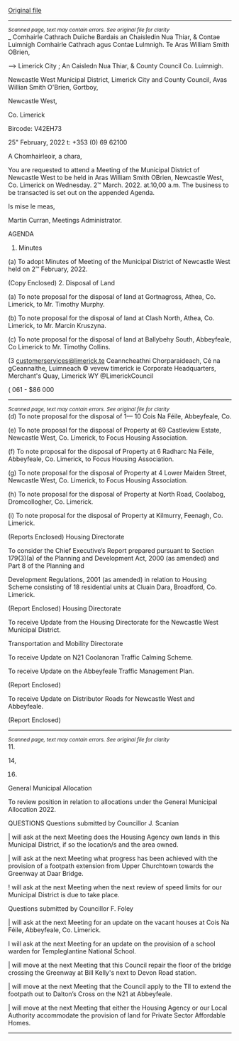 [Original file](https://www.limerick.ie/sites/default/files/media/documents/2022-02/00-2022-03-02-agenda-march.pdf)

---
*<small>Scanned page, text may contain errors. See original file for clarity</small>*  
_ Comhairle Cathrach Duiiche Bardais an Chaisledin Nua Thiar,
& Contae Luimnigh Comhairle Cathrach agus Contae Lulmnigh.
Te Aras William Smith OBrien,

—> Limerick City ; An Caisledn Nua Thiar,
& County Council Co. Luimnigh.

Newcastle West Municipal District,
Limerick City and County Council,
Avas Willian Smith O'Brien,
Gortboy,

Newcastle West,

Co. Limerick

Bircode: V42EH73

25" February, 2022 t: +353 (0) 69 62100

A Chomhairleoir, a chara,

You are requested to attend a Meeting of the Municipal District of Newcastle West to be held
in Aras William Smith OBrien, Newcastle West, Co. Limerick on Wednesday. 2™ March. 2022.
at.10,00 a.m. The business to be transacted is set out on the appended Agenda.

Is mise le meas,

Martin Curran,
Meetings Administrator.

AGENDA

1. Minutes

(a) To adopt Minutes of Meeting of the Municipal District of Newcastle West held on
2™ February, 2022.

(Copy Enclosed)
2. Disposal of Land

(a) To note proposal for the disposal of land at Gortnagross, Athea, Co. Limerick, to
Mr. Timothy Murphy.

(b) To note proposal for the disposal of land at Clash North, Athea, Co. Limerick, to
Mr. Marcin Kruszyna.

(c) To note proposal for the disposal of land at Ballybehy South, Abbeyfeale, Co
Limerick to Mr. Timothy Collins.

(3 customerservices@limerick.te
Ceanncheathni Chorparaideach, Cé na gCeannaithe, Luimneach © vevew timerick ie
Corporate Headquarters, Merchant's Quay, Limerick WY @LimerickCouncil

( 061 - $86 000


---
*<small>Scanned page, text may contain errors. See original file for clarity</small>*  
(d) To note proposal for the disposal of 1— 10 Cois Na Féile, Abbeyfeale, Co.

(e) To note proposal for the disposal of Property at 69 Castleview Estate, Newcastle
West, Co. Limerick, to Focus Housing Association.

(f) To note proposal for the disposal of Property at 6 Radharc Na Féile, Abbeyfeale,
Co. Limerick, to Focus Housing Association.

(g) To note proposal for the disposal of Property at 4 Lower Maiden Street,
Newcastle West, Co. Limerick, to Focus Housing Association.

(h) To note proposal for the disposal of Property at North Road, Coolabog,
Dromcollogher, Co. Limerick.

(i) To note proposal for the disposal of Property at Kilmurry, Feenagh, Co. Limerick.

(Reports Enclosed)
Housing Directorate

To consider the Chief Executive’s Report prepared pursuant to Section 179(3)(a) of the
Planning and Development Act, 2000 (as amended) and Part 8 of the Planning and

Development Regulations, 2001 (as amended) in relation to Housing Scheme
consisting of 18 residential units at Cluain Dara, Broadford, Co. Limerick.

(Report Enclosed)
Housing Directorate

To receive Update from the Housing Directorate for the Newcastle West Municipal
District.

Transportation and Mobility Directorate

To receive Update on N21 Coolanoran Traffic Calming Scheme.

To receive Update on the Abbeyfeale Traffic Management Plan.

(Report Enclosed)

To receive Update on Distributor Roads for Newcastle West and Abbeyfeale.

(Report Enclosed)


---
*<small>Scanned page, text may contain errors. See original file for clarity</small>*  
11.

14,

16.

General Municipal Allocation

To review position in relation to allocations under the General Municipal Allocation
2022.

QUESTIONS
Questions submitted by Councillor J. Scanian

| will ask at the next Meeting does the Housing Agency own lands in this Municipal
District, if so the location/s and the area owned.

| will ask at the next Meeting what progress has been achieved with the provision of
a footpath extension from Upper Churchtown towards the Greenway at Daar Bridge.

! will ask at the next Meeting when the next review of speed limits for our Municipal
District is due to take place.

Questions submitted by Councillor F. Foley

| will ask at the next Meeting for an update on the vacant houses at Cois Na Féile,
Abbeyfeale, Co. Limerick.

I will ask at the next Meeting for an update on the provision of a school warden for
Templeglantine National School.

| will move at the next Meeting that this Council repair the floor of the bridge crossing
the Greenway at Bill Kelly's next to Devon Road station.

| will move at the next Meeting that the Council apply to the TIl to extend the footpath
out to Dalton’s Cross on the N21 at Abbeyfeale.

| will move at the next Meeting that either the Housing Agency or our Local Authority
accommodate the provision of land for Private Sector Affordable Homes.


---
